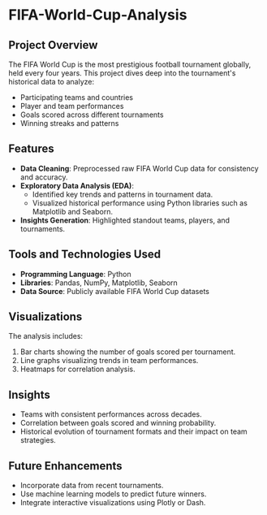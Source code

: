 # FIFA-World-Cup-Analysis

## Project Overview

The FIFA World Cup is the most prestigious football tournament globally, held every four years. This project dives deep into the tournament's historical data to analyze:

- Participating teams and countries
- Player and team performances
- Goals scored across different tournaments
- Winning streaks and patterns

## Features

- **Data Cleaning**: Preprocessed raw FIFA World Cup data for consistency and accuracy.
- **Exploratory Data Analysis (EDA)**: 
  - Identified key trends and patterns in tournament data.
  - Visualized historical performance using Python libraries such as Matplotlib and Seaborn.
- **Insights Generation**: Highlighted standout teams, players, and tournaments.

## Tools and Technologies Used

- **Programming Language**: Python
- **Libraries**: Pandas, NumPy, Matplotlib, Seaborn
- **Data Source**: Publicly available FIFA World Cup datasets

## Visualizations

The analysis includes:

1. Bar charts showing the number of goals scored per tournament.
2. Line graphs visualizing trends in team performances.
3. Heatmaps for correlation analysis.

## Insights

- Teams with consistent performances across decades.
- Correlation between goals scored and winning probability.
- Historical evolution of tournament formats and their impact on team strategies.

## Future Enhancements

- Incorporate data from recent tournaments.
- Use machine learning models to predict future winners.
- Integrate interactive visualizations using Plotly or Dash.


